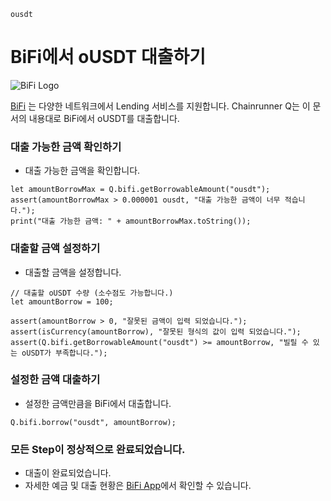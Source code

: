 ```meta-Currency
ousdt
```

# BiFi에서 oUSDT 대출하기

![BiFi Logo](https://s3.ap-northeast-2.amazonaws.com/thebifrost.io/home/bifi/bifi_logo.svg)

[BiFi](https://bifi.finance/) 는 다양한 네트워크에서 Lending 서비스를 지원합니다.
Chainrunner Q는 이 문서의 내용대로 BiFi에서 oUSDT를 대출합니다.

### 대출 가능한 금액 확인하기

- 대출 가능한 금액을 확인합니다.

```output-Dynamic
let amountBorrowMax = Q.bifi.getBorrowableAmount("ousdt");
assert(amountBorrowMax > 0.000001 ousdt, "대출 가능한 금액이 너무 적습니다.");
print("대출 가능한 금액: " + amountBorrowMax.toString());
```

### 대출할 금액 설정하기

- 대출할 금액을 설정합니다.

```input oUSDT
// 대출할 oUSDT 수량 (소수점도 가능합니다.)
let amountBorrow = 100;
```

```input-Verify
assert(amountBorrow > 0, "잘못된 금액이 입력 되었습니다.");
assert(isCurrency(amountBorrow), "잘못된 형식의 값이 입력 되었습니다.");
assert(Q.bifi.getBorrowableAmount("ousdt") >= amountBorrow, "빌릴 수 있는 oUSDT가 부족합니다.");
```

### 설정한 금액 대출하기

- 설정한 금액만큼을 BiFi에서 대출합니다.

```taster
Q.bifi.borrow("ousdt", amountBorrow);
```

### 모든 Step이 정상적으로 완료되었습니다.

- 대출이 완료되었습니다.
- 자세한 예금 및 대출 현황은 [BiFi App](https://app.bifi.finance/)에서 확인할 수 있습니다.
